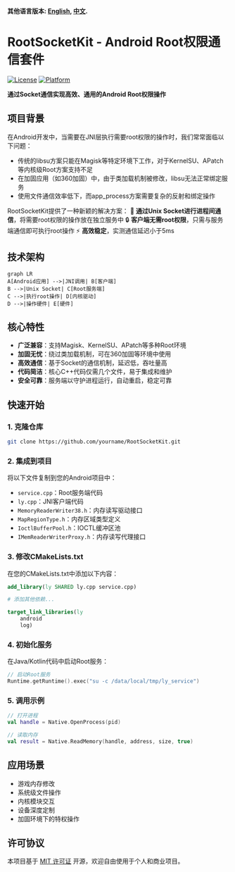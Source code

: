 **其他语言版本: [English](README.md), [中文](README_zh.md).**
# RootSocketKit - Android Root权限通信套件

[![License](https://img.shields.io/badge/license-MIT-blue.svg)](LICENSE)
[![Platform](https://img.shields.io/badge/Platform-Android-green.svg)](https://www.android.com)

**通过Socket通信实现高效、通用的Android Root权限操作**

## 项目背景

在Android开发中，当需要在JNI层执行需要root权限的操作时，我们常常面临以下问题：
- 传统的libsu方案只能在Magisk等特定环境下工作，对于KernelSU、APatch等内核级Root方案支持不足
- 在加固应用（如360加固）中，由于类加载机制被修改，libsu无法正常绑定服务
- 使用文件通信效率低下，而app_process方案需要复杂的反射和绑定操作

RootSocketKit提供了一种新颖的解决方案：
🚀 **通过Unix Socket进行进程间通信**，将需要root权限的操作放在独立服务中
🔒 **客户端无需root权限**，只需与服务端通信即可执行root操作
⚡ **高效稳定**，实测通信延迟小于5ms

## 技术架构

```mermaid
graph LR
A[Android应用] -->|JNI调用| B[客户端]
B -->|Unix Socket| C[Root服务端]
C -->|执行root操作| D[内核驱动]
D -->|操作硬件| E[硬件]
```

## 核心特性

- **广泛兼容**：支持Magisk、KernelSU、APatch等多种Root环境
- **加固无忧**：绕过类加载机制，可在360加固等环境中使用
- **高效通信**：基于Socket的通信机制，延迟低，吞吐量高
- **代码简洁**：核心C++代码仅需几个文件，易于集成和维护
- **安全可靠**：服务端以守护进程运行，自动重启，稳定可靠

## 快速开始

### 1. 克隆仓库
```bash
git clone https://github.com/yourname/RootSocketKit.git
```

### 2. 集成到项目
将以下文件复制到您的Android项目中：
- `service.cpp`：Root服务端代码
- `ly.cpp`：JNI客户端代码
- `MemoryReaderWriter38.h`：内存读写驱动接口
- `MapRegionType.h`：内存区域类型定义
- `IoctlBufferPool.h`：IOCTL缓冲区池
- `IMemReaderWriterProxy.h`：内存读写代理接口

### 3. 修改CMakeLists.txt
在您的CMakeLists.txt中添加以下内容：
```cmake
add_library(ly SHARED ly.cpp service.cpp)

# 添加其他依赖...

target_link_libraries(ly
    android
    log)
```

### 4. 初始化服务
在Java/Kotlin代码中启动Root服务：
```kotlin
// 启动Root服务
Runtime.getRuntime().exec("su -c /data/local/tmp/ly_service")
```

### 5. 调用示例
```kotlin
// 打开进程
val handle = Native.OpenProcess(pid)

// 读取内存
val result = Native.ReadMemory(handle, address, size, true)
```

## 应用场景

- 游戏内存修改
- 系统级文件操作
- 内核模块交互
- 设备深度定制
- 加固环境下的特权操作

## 许可协议

本项目基于 [MIT 许可证](LICENSE) 开源，欢迎自由使用于个人和商业项目。
